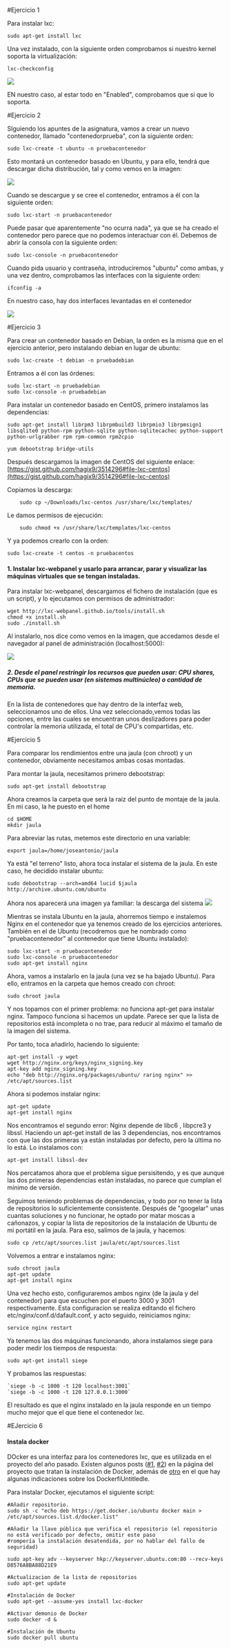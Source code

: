 #Ejercicio 1

Para instalar lxc:

	sudo apt-get install lxc

Una vez instalado, con la siguiente orden comprobamos si nuestro kernel soporta la virtualización:

	lxc-checkconfig

![](EJercicio1)

EN nuestro caso, al estar todo en "Enabled", comprobamos que si que lo soporta.

#Ejercicio 2

SIguiendo los apuntes de la asignatura, vamos a crear un nuevo contenedor, llamado "contenedorprueba", con la siguiente orden:

	sudo lxc-create -t ubuntu -n pruebacontenedor
    
Esto montará un contenedor basado en Ubuntu, y para ello, tendrá que descargar dicha distribución, tal y como vemos en la imagen:

![](EJercicio2-1)

Cuando se descargue y se cree el contenedor, entramos a él con la siguiente orden:

	sudo lxc-start -n pruebacontenedor

Puede pasar que aparentemente "no ocurra nada", ya que se ha creado el contenedor pero parece que no podemos interactuar con él. Debemos de abrir la consola con la siguiente orden:

	sudo lxc-console -n pruebacontenedor
    
Cuando pida usuario y contraseña, introduciremos "ubuntu" como ambas, y una vez dentro, comprobamos las interfaces con la siguiente orden:

	ifconfig -a

En nuestro caso, hay dos interfaces levantadas en el contenedor

![](Ejercicio2-2)

#Ejercicio 3

Para crear un contenedor basado en Debian, la orden es la misma que en el ejercicio anterior, pero instalando debian en lugar de ubuntu:

	sudo lxc-create -t debian -n pruebadebian
    
Entramos a él con las órdenes:
	
    sudo lxc-start -n pruebadebian
    sudo lxc-console -n pruebadebian
    
Para instalar un contenedor basado en CentOS, primero instalamos las dependencias:

	sudo apt-get install librpm3 librpmbuild3 librpmio3 librpmsign1 libsqlite0 python-rpm python-sqlite python-sqlitecachec python-support python-urlgrabber rpm rpm-common rpm2cpio 
    
    yum debootstrap bridge-utils
    
Después descargamos la imagen de CentOS del siguiente enlace: [https://gist.github.com/hagix9/3514296#file-lxc-centos](https://gist.github.com/hagix9/3514296#file-lxc-centos)

Copiamos la descarga:

	    sudo cp ~/Downloads/lxc-centos /usr/share/lxc/templates/

Le damos permisos de ejecución:

		sudo chmod +x /usr/share/lxc/templates/lxc-centos
        
Y ya podemos crearlo con la orden:

	sudo lxc-create -t centos -n pruebacentos
    
#### 1. Instalar lxc-webpanel y usarlo para arrancar, parar y visualizar las máquinas virtuales que se tengan instaladas.

Para instalar lxc-webpanel, descargamos el fichero de instalación (que es un script), y lo ejecutamos con permisos de administrador:

	wget http://lxc-webpanel.github.io/tools/install.sh
    chmod +x install.sh
    sudo ./install.sh
    
Al instalarlo, nos dice como vemos en la imagen, que accedamos desde el navegador al panel de administración (localhost:5000):

![](Ejercicio4A.png)

##### 2.  Desde el panel restringir los recursos que pueden usar: CPU shares, CPUs que se pueden usar (en sistemas multinúcleo) o cantidad de memoria.

En la lista de contenedores que hay dentro de la interfaz web, seleccionamos uno de ellos. Una vez seleccionado,vemos todas las opciones, entre las cuales se encuentran unos deslizadores para poder controlar la memoria utilizada, el total de CPU's compartidas, etc.

    
#Ejercicio 5

Para comparar los rendimientos entre una jaula (con chroot) y un contenedor, obviamente necesitamos ambas cosas montadas.

Para montar la jaula, necesitamos primero debootstrap:

	sudo apt-get install debootstrap

Ahora creamos la carpeta que será la raíz del punto de montaje de la jaula. En mi caso, la he puesto en el home

	cd $HOME
    mkdir jaula

Para abreviar las rutas, metemos este directorio en una variable:

	export jaula=/home/joseantonio/jaula
 
Ya está "el terreno" listo, ahora toca instalar el sistema de la jaula. En este caso, he decidido instalar ubuntu:

	sudo debootstrap --arch=amd64 lucid $jaula http://archive.ubuntu.com/ubuntu

Ahora nos aparecerá una imagen ya familiar: la descarga del sistema
![](Ejercicio5)

Mientras se instala Ubuntu en la jaula, ahorremos tiempo e instalemos Nginx en el contenedor que ya tenemos creado de los ejercicios anteriores. También en el de Ubuntu (recodremos que he nombrado como "pruebacontenedor" al contenedor que tiene Ubuntu instalado):

	sudo lxc-start -n pruebacontenedor 
    sudo lxc-console -n pruebacontenedor
    sudo apt-get install nginx
    
Ahora, vamos a instalarlo en la jaula (una vez se ha bajado Ubuntu). Para ello, entramos en la carpeta que hemos creado con chroot:

	sudo chroot jaula
    
Y nos topamos con el primer problema: no funciona apt-get para instalar nginx. Tampoco funciona si hacemos un update. Parece ser que la lista de repositorios está incompleta o no trae, para reducir al máximo el tamaño de la imagen del sistema.

Por tanto, toca añadirlo, haciendo lo siguiente:

	apt-get install -y wget
    wget http://nginx.org/keys/nginx_signing.key
    apt-key add nginx_signing.key
    echo "deb http://nginx.org/packages/ubuntu/ raring nginx" >> /etc/apt/sources.list
    
Ahora si podemos instalar nginx:

	apt-get update
	apt-get install nginx
    
Nos encontramos el segundo error: Nginx depende de libc6 , libpcre3  y libssl. Haciendo un apt-get install de las 3 dependencias, nos encontramos con que las dos primeras ya están instaladas por defecto, pero la última no lo está. Lo instalamos con:

	apt-get install libssl-dev
    
Nos percatamos ahora que el problema sigue persisitendo, y es que aunque las dos primeras dependencias están instaladas, no parece que cumplan el mínimo de versión.

Seguimos teniendo problemas de dependencias, y todo por no tener la lista de repositorios lo suficientemente consistente. Después de "googelar" unas cuantas soluciones y no funcionar, he optado por matar moscas a cañonazos, y copiar la lista de repositorios de la instalación de Ubuntu de mi portátil en la jaula. Para eso, salimos de la jaula, y hacemos:

	sudo cp /etc/apt/sources.list jaula/etc/apt/sources.list

Volvemos a entrar e instalamos nginx:

	sudo chroot jaula
    apt-get update
    apt-get install nginx

Una vez hecho esto, configuraremos ambos nginx (de la jaula y del contenedor) para que escuchen por el puerto 3000 y 3001 respectivamente. Esta configuracion se realiza editando el fichero etc/nginx/conf.d/dafault.conf, y acto seguido, reiniciamos nginx:
	
    service nginx restart

Ya tenemos las dos máquinas funcionando, ahora instalamos siege para poder medir los tiempos de respuesta:

	sudo apt-get install siege

Y probamos las respuestas:

	`siege -b -c 1000 -t 120 localhost:3001`
    `siege -b -c 1000 -t 120 127.0.0.1:3000`
    
El resultado es que el nginx instalado en la jaula responde en un tiempo mucho mejor que el que tiene el contenedor lxc.


#EJercicio 6

#### Instala docker

DOcker es una interfaz para los contenedores lxc, que es utilizada en el proyecto del año pasado. Existen algunos posts ([#1](http://freelinuxdistrodeployed.github.io/LDT/2014/12/01/Docker-Ansible/), [#2](http://freelinuxdistrodeployed.github.io/LDT/2014/12/11/Llave_publica/)) en la página del proyecto que tratan la instalación de Docker, además de [otro](http://freelinuxdistrodeployed.github.io/LDT/2014/12/11/ADD_Docker/) en el que hay algunas indicaciones sobre los DockerfiUntitledle.

Para instalar Docker, ejecutamos el siguiente script:

	#Añadir repositorio. 
	sudo sh -c "echo deb https://get.docker.io/ubuntu docker main > /etc/apt/sources.list.d/docker.list"

	#Añadir la llave pública que verifica el repositorio (el repositorio no está verificado por defecto, omitir este paso
	#rompería la instalación desatendida, por no hablar del fallo de seguridad)
	
    sudo apt-key adv --keyserver hkp://keyserver.ubuntu.com:80 --recv-keys D8576A8BA88D21E9

	#Actualizacion de la lista de repositorios	
	sudo apt-get update

	#Instalación de Docker
	sudo apt-get --assume-yes install lxc-docker

	#Activar demonio de Docker
	sudo docker -d &

	#Instalación de Ubuntu
	sudo docker pull ubuntu